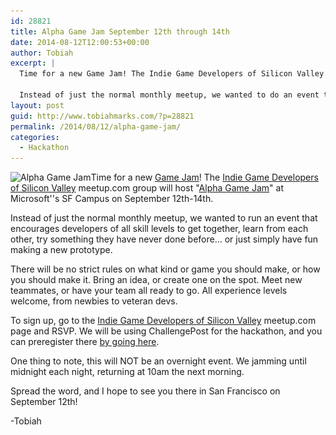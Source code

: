 ```yaml
---
id: 28821
title: Alpha Game Jam September 12th through 14th
date: 2014-08-12T12:00:53+00:00
author: Tobiah
excerpt: |
  Time for a new Game Jam! The Indie Game Developers of Silicon Valley meetup.com group will host "Alpha Game Jam" at Microsoft's SF Campus on September 12th-14th.
  
  Instead of just the normal monthly meetup, we wanted to do an event that encourages developers of all skill levels to get together, learn form each other, try out something they have never done before... or just simply have fun making a new prototype.
layout: post
guid: http://www.tobiahmarks.com/?p=28821
permalink: /2014/08/12/alpha-game-jam/
categories:
  - Hackathon
---
```

<img class="alignright size-full wp-image-28841" src="/assets/2014/08/alphagamejam300.png?resize=300%2C300" alt="Alpha Game Jam" width="300" height="300" srcset="/assets/2014/08/alphagamejam300.png?w=300 300w, /assets/2014/08/alphagamejam300.png?resize=150%2C150 150w" sizes="(max-width: 300px) 100vw, 300px" data-recalc-dims="1" />Time for a new <a href="http://www.meetup.com/Indie-Game-Developers-of-Silicon-Valley/events/195749962/" target="_blank">Game Jam</a>! The <a href="http://www.meetup.com/Indie-Game-Developers-of-Silicon-Valley/" target="_blank">Indie Game Developers of Silicon Valley</a> meetup.com group will host "<a href="http://www.meetup.com/Indie-Game-Developers-of-Silicon-Valley/events/195749962/" target="_blank">Alpha Game Jam</a>" at Microsoft''s SF Campus on September 12th-14th.

Instead of just the normal monthly meetup, we wanted to run an event that encourages developers of all skill levels to get together, learn from each other, try something they have never done before&#8230; or just simply have fun making a new prototype.

There will be no strict rules on what kind or game you should make, or how you should make it. Bring an idea, or create one on the spot. Meet new teammates, or have your team all ready to go. All experience levels welcome, from newbies to veteran devs.

To sign up, go to the <a href="http://www.meetup.com/Indie-Game-Developers-of-Silicon-Valley/" target="_blank">Indie Game Developers of Silicon Valley</a> meetup.com page and RSVP. We will be using ChallengePost for the hackathon, and you can preregister there <a href="http://alphagamejam.challengepost.com" target="_blank">by going here</a>.

One thing to note, this will NOT be an overnight event. We jamming until midnight each night, returning at 10am the next morning.

Spread the word, and I hope to see you there in San Francisco on September 12th!

-Tobiah